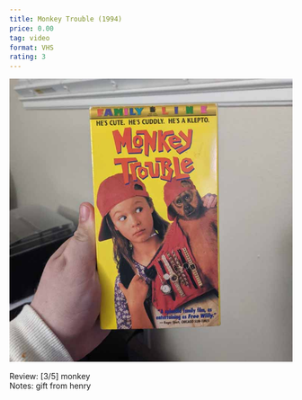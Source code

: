 ```yaml
---
title: Monkey Trouble (1994)
price: 0.00
tag: video
format: VHS
rating: 3
---
```

![monkeytrouble](/assets/img/ibuycrap/monkeytrouble.jpg)

Review: [3/5] monkey  
Notes: gift from henry
